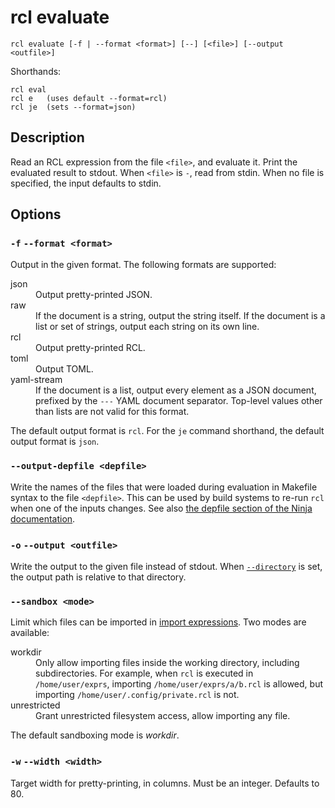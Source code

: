 # rcl evaluate

    rcl evaluate [-f | --format <format>] [--] [<file>] [--output <outfile>]

Shorthands:

    rcl eval
    rcl e   (uses default --format=rcl)
    rcl je  (sets --format=json)

## Description

Read an <abbr>RCL</abbr> expression from the file `<file>`, and evaluate it.
Print the evaluated result to stdout. When `<file>` is `-`, read from stdin.
When no file is specified, the input defaults to stdin.

## Options

### `-f` `--format <format>`

Output in the given format. The following formats are supported:

<dl>
  <dt>json</dt>
  <dd>Output pretty-printed <abbr>JSON</abbr>.</dd>

  <dt>raw</dt>
  <dd>If the document is a string, output the string itself. If the document is
  a list or set of strings, output each string on its own line.</dd>

  <dt>rcl</dt>
  <dd>Output pretty-printed <abbr>RCL</abbr>.</dd>

  <dt>toml</dt>
  <dd>Output <abbr>TOML</abbr>.</dd>

  <dt>yaml-stream</dt>
  <dd>If the document is a list, output every element as a <abbr>JSON</abbr>
  document, prefixed by the <code>---</code> <abbr>YAML</abbr> document
  separator. Top-level values other than lists are not valid for this format.</dd>
</dl>

The default output format is `rcl`. For the `je` command shorthand, the default
output format is `json`.

### `--output-depfile <depfile>`

Write the names of the files that were loaded during evaluation in Makefile
syntax to the file `<depfile>`. This can be used by build systems to re-run
`rcl` when one of the inputs changes. See also [the depfile section of the
Ninja documentation][ninja-depfile].

[ninja-depfile]: https://ninja-build.org/manual.html#_depfile

### `-o` `--output <outfile>`

Write the output to the given file instead of stdout. When [`--directory`][dir]
is set, the output path is relative to that directory.

[dir]: rcl.md#-c-directory-dir

### `--sandbox <mode>`

Limit which files can be imported in [import expressions](imports.md#security).
Two modes are available:

<dl>
  <dt>workdir</dt>
  <dd>Only allow importing files inside the working directory, including
  subdirectories. For example, when <code>rcl</code> is executed in
  <code>/home/user/exprs</code>, importing <code>/home/user/exprs/a/b.rcl</code>
  is allowed, but importing <code>/home/user/.config/private.rcl</code> is not.
  </dd>
  <dt>unrestricted</dt>
  <dd>Grant unrestricted filesystem access, allow importing any file.</dd>
</dl>

The default sandboxing mode is _workdir_.

### `-w` `--width <width>`

Target width for pretty-printing, in columns. Must be an integer. Defaults to 80.
